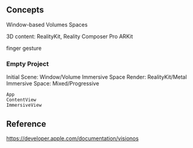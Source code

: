 

## Concepts

Window-based 
Volumes
Spaces

3D content: RealityKit, Reality Composer Pro
ARKit

finger gesture

### Empty Project

Initial Scene: Window/Volume
Immersive Space Render: RealityKit/Metal
Immersive Space: Mixed/Progressive


```
App
ContentView
ImmersiveView

```

## Reference

https://developer.apple.com/documentation/visionos


